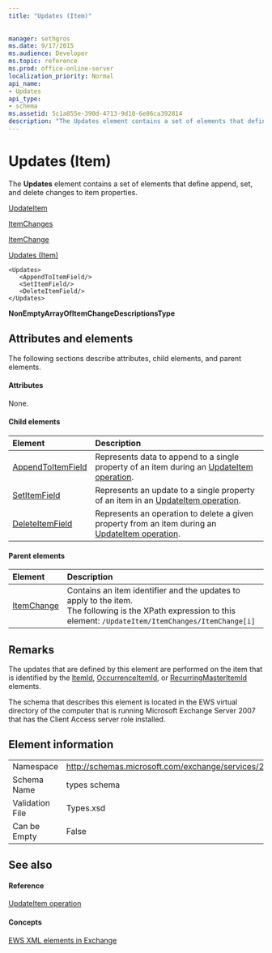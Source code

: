 ```yaml
---
title: "Updates (Item)"
 
 
manager: sethgros
ms.date: 9/17/2015
ms.audience: Developer
ms.topic: reference
ms.prod: office-online-server
localization_priority: Normal
api_name:
- Updates
api_type:
- schema
ms.assetid: 5c1a855e-390d-4713-9d10-6e86ca392814
description: "The Updates element contains a set of elements that define append, set, and delete changes to item properties."
---
```


# Updates (Item)

The **Updates** element contains a set of elements that define append, set, and delete changes to item properties. 
  
[UpdateItem](updateitem.md)
  
[ItemChanges](itemchanges.md)
  
[ItemChange](itemchange.md)
  
[Updates (Item)](updates-item.md)
  
```
<Updates>
   <AppendToItemField/>
   <SetItemField/>
   <DeleteItemField/>
</Updates>
```

 **NonEmptyArrayOfItemChangeDescriptionsType**
## Attributes and elements

The following sections describe attributes, child elements, and parent elements.
  
#### Attributes

None.
  
#### Child elements

|**Element**|**Description**|
|:-----|:-----|
|[AppendToItemField](appendtoitemfield.md) <br/> |Represents data to append to a single property of an item during an [UpdateItem operation](updateitem-operation.md).  <br/> |
|[SetItemField](setitemfield.md) <br/> |Represents an update to a single property of an item in an [UpdateItem operation](updateitem-operation.md).  <br/> |
|[DeleteItemField](deleteitemfield.md) <br/> |Represents an operation to delete a given property from an item during an [UpdateItem operation](updateitem-operation.md).  <br/> |
   
#### Parent elements

|**Element**|**Description**|
|:-----|:-----|
|[ItemChange](itemchange.md) <br/> |Contains an item identifier and the updates to apply to the item.  <br/> The following is the XPath expression to this element:  `/UpdateItem/ItemChanges/ItemChange[i]` <br/> |
   
## Remarks

The updates that are defined by this element are performed on the item that is identified by the [ItemId](itemid.md), [OccurrenceItemId](occurrenceitemid.md), or [RecurringMasterItemId](recurringmasteritemid.md) elements. 
  
The schema that describes this element is located in the EWS virtual directory of the computer that is running Microsoft Exchange Server 2007 that has the Client Access server role installed.
  
## Element information

|||
|:-----|:-----|
|Namespace  <br/> |http://schemas.microsoft.com/exchange/services/2006/types  <br/> |
|Schema Name  <br/> |types schema  <br/> |
|Validation File  <br/> |Types.xsd  <br/> |
|Can be Empty  <br/> |False  <br/> |
   
## See also

#### Reference

[UpdateItem operation](updateitem-operation.md)
#### Concepts

[EWS XML elements in Exchange](ews-xml-elements-in-exchange.md)

